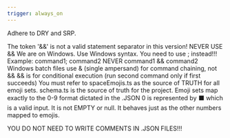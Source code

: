 ```yaml
---
trigger: always_on
---
```


Adhere to DRY and SRP. 

The token '&&' is not a valid statement separator in this version! NEVER USE &&
We are on Windows.  Use Windows syntax.
You need to use ; instead!!!
Example: command1; command2 NEVER command1 && command2
Windows batch files use & (single ampersand) for command chaining, not &&
&& is for conditional execution (run second command only if first succeeds)
You must refer to spaceEmojis.ts as the source of TRUTH for all emoji sets. schema.ts is the source of truth for the project.
Emoji sets map exactly to the 0-9 format dictated in the .JSON 
0 is represented by ⬛ which is a valid input.  It is not EMPTY or null.  It behaves just as the other numbers mapped to emojis.

YOU DO NOT NEED TO WRITE COMMENTS IN .JSON FILES!!!